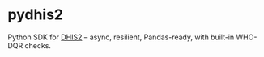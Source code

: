 # pydhis2

Python SDK for [DHIS2](https://dhis2.org) – async, resilient, Pandas-ready, with built-in WHO-DQR checks.



